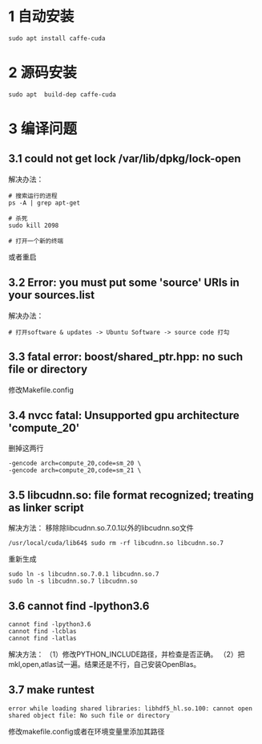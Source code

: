 
# 1 自动安装
```
sudo apt install caffe-cuda
```

# 2 源码安装

```
sudo apt  build-dep caffe-cuda
```

# 3 编译问题
## 3.1 could not get lock /var/lib/dpkg/lock-open

解决办法：
```
# 搜索运行的进程
ps -A | grep apt-get

# 杀死
sudo kill 2098

# 打开一个新的终端
```
或者重启

## 3.2 Error: you must put some 'source' URIs in your sources.list

解决办法：
```
# 打开software & updates -> Ubuntu Software -> source code 打勾
```

## 3.3 fatal error: boost/shared_ptr.hpp: no such file or directory
修改Makefile.config

## 3.4 nvcc fatal: Unsupported gpu architecture 'compute_20'
删掉这两行
```
-gencode arch=compute_20,code=sm_20 \
-gencode arch=compute_20,code=sm_21 \
```


## 3.5 libcudnn.so: file format recognized; treating as linker script

解决方法： 
移除除libcudnn.so.7.0.1以外的libcudnn.so文件 
```
/usr/local/cuda/lib64$ sudo rm -rf libcudnn.so libcudnn.so.7 
```
重新生成 
```
sudo ln -s libcudnn.so.7.0.1 libcudnn.so.7 
sudo ln -s libcudnn.so.7 libcudnn.so
```



## 3.6 cannot find -lpython3.6
```
cannot find -lpython3.6
cannot find -lcblas
cannot find -latlas
```

解决方法：
（1）修改PYTHON_INCLUDE路径，并检查是否正确。
（2）把mkl,open,atlas试一遍。结果还是不行，自己安装OpenBlas。

## 3.7 make runtest 
```
error while loading shared libraries: libhdf5_hl.so.100: cannot open shared object file: No such file or directory
```

修改makefile.config或者在环境变量里添加其路径